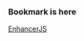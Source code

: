 ### Bookmark is here

<a href="JavaScript:$.getScript('https://raw.githubusercontent.com/VitoVan/v2ex-enhancer/master/enhancer.js');">EnhancerJS</a>
